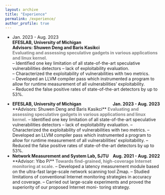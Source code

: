 ```yaml
---
layout: archive
title: "Experience"
permalink: /experience/
author_profile: true
---
```


- Jan. 2023 - Aug. 2023  
  **EFESLAB, University of Michigan**  
  **Advisors: Shuwen Deng and Baris Kasikci**  
  <span style="color: gray; font-weight: bold;">Evaluating and assessing speculative gadgets in various applications and linux kernel.</span>  
  – Identified one key limitation of all state-of-the-art speculative vulnerabilities detectors – lack of exploitability evaluation.  
  – Characterized the exploitability of vulnerabilities with two metrics.  
  – Developed an LLVM compiler pass which instrumented a program to allow for runtime measurement of all vulnerabilities’ exploitability.  
  – Reduced the false positive rates of state-of-the-art detectors by up to 53%.

- <div style="display: flex; justify-content: space-between;"><strong>EFESLAB, University of Michigan</strong><span style="flex-grow: 1;"></span><strong>Jan. 2023 - Aug. 2023</strong></div>
  **Advisors: Shuwen Deng and Baris Kasikci**  
  <span style="color: gray; font-weight: bold;">Evaluating and assessing speculative gadgets in various applications and linux kernel.</span>  
	– Identified one key limitation of all state-of-the-art speculative vulnerabilities detectors – lack of exploitability evaluation.  
	– Characterized the exploitability of vulnerabilities with two metrics.  
	– Developed an LLVM compiler pass which instrumented a program to allow for runtime measurement of all vulnerabilities’ exploitability.  
	– Reduced the false positive rates of state-of-the-art detectors by up to 53%.

- <div style="display: flex; justify-content: space-between;"><strong>Network Measurement and System Lab, SJTU</strong><span style="flex-grow: 1;"></span><strong>Aug. 2021 - Aug. 2022</strong></div>
  **Advisor: Yibo Pi**  
  <span style="color: gray; font-weight: bold;">Towards find-grained, high-coverage Internet monitoring at scale.</span>  
	– Developed a latency measurement module based on the ultra-fast large-scale network scanning tool Zmap.  
	– Studied limitations of conventional Internet monitoring strategies in accuracy and coverage.  
	– Carried out large-scale experiments and proved the superiority of our proposed Internet moni-
	toring strategy.

